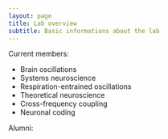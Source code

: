 ```yaml
---
layout: page
title: Lab overview
subtitle: Basic informations about the lab
---
```


Current members:

- Brain oscillations
- Systems neuroscience
- Respiration-entrained oscillations
- Theoretical neuroscience
- Cross-frequency coupling
- Neuronal coding

Alumni:


